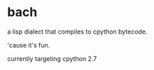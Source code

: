# bach

a lisp dialect that compiles to cpython bytecode.

'cause it's fun.

currently targeting cpython 2.7





